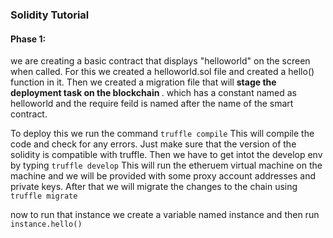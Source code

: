 ### Solidity Tutorial

#### Phase 1:
we are creating a basic contract that displays "helloworld" on the screen when called.
For this we created a helloworld.sol file and created a hello() function in it. Then we created a migration file that will <b> stage the deployment task on the blockchain </b>. which has a constant named as helloworld and the require feild is named after the name of the smart contract. 

To deploy this we run the command 
`truffle compile`
This will compile the code and check for any errors. Just make sure that the version of the solidity is compatible with truffle.
Then we have to get intot the develop env by typing
`truffle develop`
This will run the etheruem virtual machine on the machine and we will be provided with some proxy account addresses and private keys. After that we will migrate the changes to the chain using
`truffle migrate`

now to run that instance we create a variable named instance and then run 
`instance.hello()`
